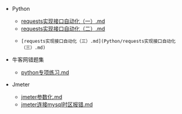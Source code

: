 - Python

  +   [requests实现接口自动化（一）.md](Python/requests实现接口自动化（一）.md) 
  +    [requests实现接口自动化（二）.md](Python/requests实现接口自动化（二）.md) 
  +     [requests实现接口自动化（三）.md](Python/requests实现接口自动化（三）.md) 
- 牛客网错题集
  + [python专项练习.md](牛客网错题集/python专项练习.md) 
- Jmeter
  +  [jmeter参数化.md](Jmeter/jmeter参数化.md) 
  +  [jmeter连接mysql时区报错.md](Jmeter/jmeter连接mysql时区报错.md) 


